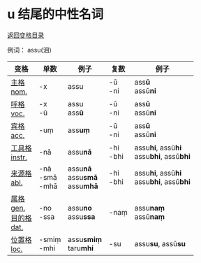 # u 结尾的中性名词

[返回变格目录](declension.md)

例词： assu\(泪\)

| 变格 | 单数 | 例子 |复数 | 例子 |
| --- | ----- | ------ |---- | ---- |
| [主格<br>nom.](nom.md) |-x  |assu  |-ū<br>-ni  |ass**ū**<br>assū**ni**  |
| [呼格<br>voc.](voc.md) |-x<br>-ū  |assu<br>ass**ū**  |-ū<br>-ni  |ass**ū**<br>assū**ni**  |
| [宾格<br>acc.](acc.md) |-uṃ  |ass**uṃ**  |-ū<br>-ni  |ass**ū**<br>assū**ni**  |
| [工具格<br>instr.](instr.md) |-nā  |assu**nā**  |-hi<br>-bhi  |assu**hi**, assū**hi**<br>assu**bhi**, assū**bhi**  |
| [来源格<br>abl.](abl.md) |-nā<br>-smā<br>-mhā  |assu**nā**<br>assu**smā**<br>assu**mhā**  | -hi<br>-bhi |assu**hi**, assū**hi**<br>assu**bhi**, assū**bhi**    |
| [属格<br>gen.](gen.md)<br>[目的格<br>dat.](dat.md) |-no<br>-ssa|assu**no**<br>assu**ssa**  |-naṃ  |assu**naṃ**<br>assū**naṃ**  |
| [位置格<br>loc.](loc.md) |-smiṃ<br>-mhi  |assu**smiṃ**<br>taru**mhi**  |-su  |assu**su**, assū**su**  |

